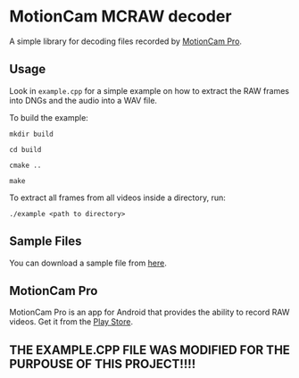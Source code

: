# MotionCam MCRAW decoder

A simple library for decoding files recorded by [MotionCam Pro](https://www.motioncamapp.com/).

## Usage

Look in `example.cpp` for a simple example on how to extract the RAW frames into DNGs and the audio into a WAV file.

To build the example:

```
mkdir build

cd build

cmake ..

make
```

To extract all frames from all videos inside a directory, run:

`./example <path to directory>`

## Sample Files

You can download a sample file from [here](https://storage.googleapis.com/motioncamapp.com/samples/007-VIDEO_24mm-240328_141729.0.mcraw).

## MotionCam Pro

MotionCam Pro is an app for Android that provides the ability to record RAW videos. Get it from the [Play Store](https://play.google.com/store/apps/details?id=com.motioncam.pro&hl=en&gl=US).

## THE EXAMPLE.CPP FILE WAS MODIFIED FOR THE PURPOUSE OF THIS PROJECT!!!!
